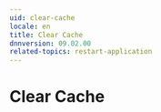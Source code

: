 ```yaml
---
uid: clear-cache
locale: en
title: Clear Cache
dnnversion: 09.02.00
related-topics: restart-application
---
```


# Clear Cache

